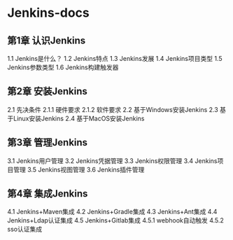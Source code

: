 # Jenkins-docs



## 第1章  认识Jenkins
   1.1  Jenkins是什么？
   1.2  Jenkins特点
   1.3  Jenkins发展
   1.4  Jenkins项目类型
   1.5  Jenkins参数类型
   1.6  Jenkins构建触发器
## 第2章  安装Jenkins
2.1  先决条件
2.1.1  硬件要求
2.1.2  软件要求
2.2  基于Windows安装Jenkins
2.3  基于Linux安装Jenkins
2.4  基于MacOS安装Jenkins
## 第3章  管理Jenkins
3.1  Jenkins用户管理
3.2  Jenkins凭据管理
3.3  Jenkins权限管理
3.4  Jenkins项目管理
3.5  Jenkins视图管理
3.6  Jenkins插件管理
## 第4章  集成Jenkins
4.1  Jenkins+Maven集成
4.2  Jenkins+Gradle集成
            4.3  Jenkins+Ant集成
4.4  Jenkins+Ldap认证集成
4.5  Jenkins+Gitlab集成
4.5.1  webhook自动触发
4.5.2  sso认证集成
